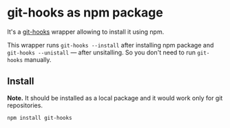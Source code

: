 # git-hooks as npm package

It's a [git-hooks](https://github.com/icefox/git-hooks) wrapper allowing to install it using npm.

This wrapper runs `git-hooks --install` after installing npm package and `git-hooks --unistall` — after unsitalling. 
So you don't need to run `git-hooks` manually.

## Install
**Note.** It should be installed as a local package and it would work only for git repositories.
```
npm install git-hooks
```
